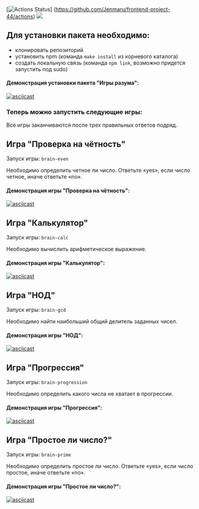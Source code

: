 [![Actions Status](https://github.com/Jenmaru/frontend-project-44/workflows/hexlet-check/badge.svg)]
(https://github.com/Jenmaru/frontend-project-44/actions) <a href="https://codeclimate.com/github/Jenmaru/frontend-project-44"><img src="https://api.codeclimate.com/v1/badges/d7abe28483f39b267bd8/maintainability" /></a>

## Для установки пакета необходимо:
- клонировать репозиторий
- установить npm (команда `make install` из корневого каталога)
- создать локальную связь (команда `npm link`, возможно придется запустить под sudo)

#### Демонстрация установки пакета "Игры разума":

[![asciicast](https://asciinema.org/a/mK50JKvJRLpI9aOWv0wldntX7.svg)](https://asciinema.org/a/mK50JKvJRLpI9aOWv0wldntX7)

### Теперь можно запустить следующие игры:
Все игры заканчиваются после трех правильных ответов подряд.

## Игра "Проверка на чётность"
Запуск игры: `brain-even`

Необходимо определить четное ли число. Ответьте «yes», если число четное, иначе ответьте «no».

#### Демонстрация игры "Проверка на чётность":

[![asciicast](https://asciinema.org/a/OkkkZaTBexS5xWPCZUrm91jXz.svg)](https://asciinema.org/a/OkkkZaTBexS5xWPCZUrm91jXz)

## Игра "Калькулятор"
Запуск игры: `brain-calc`

Необходимо вычислить арифметическое выражение.

#### Демонстрация игры "Калькулятор":

[![asciicast](https://asciinema.org/a/CZmbwW7gAQRT1LSK9gBFTKdP4.svg)](https://asciinema.org/a/CZmbwW7gAQRT1LSK9gBFTKdP4)

## Игра "НОД"
Запуск игры: `brain-gcd`

Необходимо найти наибольший общий делитель заданных чисел.

#### Демонстрация игры "НОД":

[![asciicast](https://asciinema.org/a/BjuQCKU6sQE1Mlx2WigUGeyQM.svg)](https://asciinema.org/a/BjuQCKU6sQE1Mlx2WigUGeyQM)

## Игра "Прогрессия"
Запуск игры: `brain-progression`

Необходимо определить какого числа не хватает в прогрессии.

#### Демонстрация игры "Прогрессия":

[![asciicast](https://asciinema.org/a/VkngeWHhMq9Cv0KTsbxUTtPay.svg)](https://asciinema.org/a/VkngeWHhMq9Cv0KTsbxUTtPay)

## Игра "Простое ли число?"
Запуск игры: `brain-prime`

Необходимо определить простое ли число. Ответьте «yes», если число простое, иначе ответьте «no».

#### Демонстрация игры "Простое ли число?":

[![asciicast](https://asciinema.org/a/fAb9G5kW96eJje1RVWnaO4mrh.svg)](https://asciinema.org/a/fAb9G5kW96eJje1RVWnaO4mrh)
